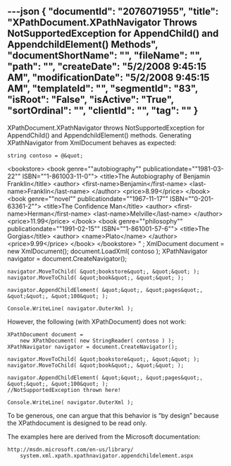---json
{
  "documentId": "2076071955",
  "title": "XPathDocument.XPathNavigator Throws NotSupportedException for AppendChild() and AppendchildElement() Methods",
  "documentShortName": "",
  "fileName": "",
  "path": "",
  "createDate": "5/2/2008 9:45:15 AM",
  "modificationDate": "5/2/2008 9:45:15 AM",
  "templateId": "",
  "segmentId": "83",
  "isRoot": "False",
  "isActive": "True",
  "sortOrdinal": "",
  "clientId": "",
  "tag": ""
}
---

XPathDocument.XPathNavigator throws NotSupportedException for AppendChild() and AppendchildElement() methods. Generating XPathNavigator from XmlDocument behaves as expected:

    string contoso = @&quot;
&lt;bookstore&gt;
&lt;book genre=&quot;&quot;autobiography&quot;&quot; publicationdate=&quot;&quot;1981-03-22&quot;&quot; ISBN=&quot;&quot;1-861003-11-0&quot;&quot;&gt;
    &lt;title&gt;The Autobiography of Benjamin Franklin&lt;/title&gt;
    &lt;author&gt;
        &lt;first-name&gt;Benjamin&lt;/first-name&gt;
        &lt;last-name&gt;Franklin&lt;/last-name&gt;
    &lt;/author&gt;
    &lt;price&gt;8.99&lt;/price&gt;
&lt;/book&gt;
&lt;book genre=&quot;&quot;novel&quot;&quot; publicationdate=&quot;&quot;1967-11-17&quot;&quot; ISBN=&quot;&quot;0-201-63361-2&quot;&quot;&gt;
    &lt;title&gt;The Confidence Man&lt;/title&gt;
    &lt;author&gt;
        &lt;first-name&gt;Herman&lt;/first-name&gt;
        &lt;last-name&gt;Melville&lt;/last-name&gt;
    &lt;/author&gt;
    &lt;price&gt;11.99&lt;/price&gt;
&lt;/book&gt;
&lt;book genre=&quot;&quot;philosophy&quot;&quot; publicationdate=&quot;&quot;1991-02-15&quot;&quot; ISBN=&quot;&quot;1-861001-57-6&quot;&quot;&gt;
    &lt;title&gt;The Gorgias&lt;/title&gt;
    &lt;author&gt;
        &lt;name&gt;Plato&lt;/name&gt;
    &lt;/author&gt;
    &lt;price&gt;9.99&lt;/price&gt;
&lt;/book&gt;
&lt;/bookstore&gt;
&quot; ;
    XmlDocument document = new XmlDocument();
    document.LoadXml( contoso );
    XPathNavigator navigator = document.CreateNavigator();

    navigator.MoveToChild( &quot;bookstore&quot;, &quot;&quot; );
    navigator.MoveToChild( &quot;book&quot;, &quot;&quot; );

    navigator.AppendChildElement( &quot;&quot;, &quot;pages&quot;, &quot;&quot;, &quot;100&quot; );

    Console.WriteLine( navigator.OuterXml );

However, the following (with XPathDocument) does not work:

    XPathDocument document =
        new XPathDocument( new StringReader( contoso ) );
    XPathNavigator navigator = document.CreateNavigator();

    navigator.MoveToChild( &quot;bookstore&quot;, &quot;&quot; );
    navigator.MoveToChild( &quot;book&quot;, &quot;&quot; );

    navigator.AppendChildElement( &quot;&quot;, &quot;pages&quot;, &quot;&quot;, &quot;100&quot; );
    //NotSupportedException thrown here! 

    Console.WriteLine( navigator.OuterXml );

To be generous, one can argue that this behavior is “by design” because the XPathdocument is designed to be read only.

The examples here are derived from the Microsoft documentation:

    http://msdn.microsoft.com/en-us/library/
        system.xml.xpath.xpathnavigator.appendchildelement.aspx
